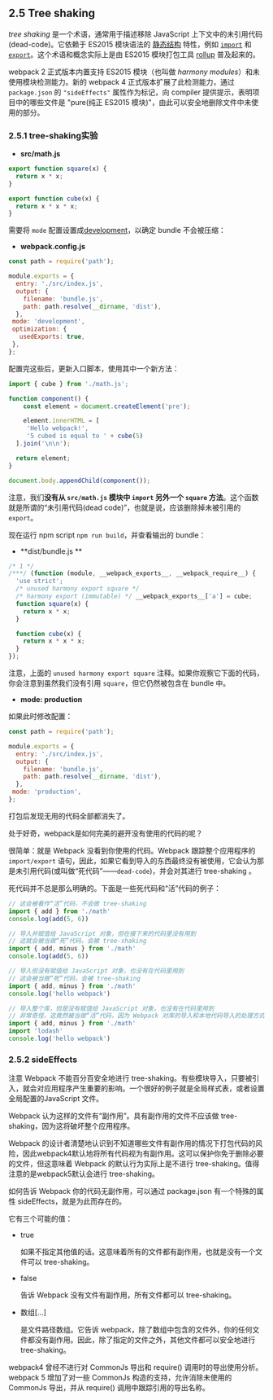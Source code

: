 ## 2.5 Tree shaking

*tree shaking* 是一个术语，通常用于描述移除 JavaScript 上下文中的未引用代码(dead-code)。它依赖于 ES2015 模块语法的 [静态结构](http://exploringjs.com/es6/ch_modules.html#static-module-structure) 特性，例如 [`import`](https://developer.mozilla.org/en-US/docs/Web/JavaScript/Reference/Statements/import) 和 [`export`](https://developer.mozilla.org/en-US/docs/Web/JavaScript/Reference/Statements/export)。这个术语和概念实际上是由 ES2015 模块打包工具 [rollup](https://github.com/rollup/rollup) 普及起来的。

webpack 2 正式版本内置支持 ES2015 模块（也叫做 *harmony modules*）和未使用模块检测能力。新的 webpack 4 正式版本扩展了此检测能力，通过 `package.json` 的 `"sideEffects"` 属性作为标记，向 compiler 提供提示，表明项目中的哪些文件是 "pure(纯正 ES2015 模块)"，由此可以安全地删除文件中未使用的部分。

### 2.5.1 tree-shaking实验

- **src/math.js**

```js
export function square(x) {
  return x * x;
}

export function cube(x) {
  return x * x * x;
}
```

需要将 `mode` 配置设置成[development](https://webpack.docschina.org/configuration/mode/#mode-development)，以确定 bundle 不会被压缩：

- **webpack.config.js**

```js
const path = require('path');

module.exports = {
  entry: './src/index.js',
  output: {
    filename: 'bundle.js',
    path: path.resolve(__dirname, 'dist'),
  },
 mode: 'development',
 optimization: {
   usedExports: true,
 },
};
```

配置完这些后，更新入口脚本，使用其中一个新方法：

```js
import { cube } from './math.js';

function component() {
	const element = document.createElement('pre');

	element.innerHTML = [
     'Hello webpack!',
     '5 cubed is equal to ' + cube(5)
  ].join('\n\n');

  return element;
}

document.body.appendChild(component());
```

注意，我们**没有从 `src/math.js` 模块中 `import` 另外一个 `square` 方法**。这个函数就是所谓的“未引用代码(dead code)”，也就是说，应该删除掉未被引用的 `export`。

现在运行 npm script `npm run build`，并查看输出的 bundle：

- **dist/bundle.js **

```js
/* 1 */
/***/ (function (module, __webpack_exports__, __webpack_require__) {
  'use strict';
  /* unused harmony export square */
  /* harmony export (immutable) */ __webpack_exports__['a'] = cube;
  function square(x) {
    return x * x;
  }

  function cube(x) {
    return x * x * x;
  }
});
```

注意，上面的 `unused harmony export square` 注释。如果你观察它下面的代码，你会注意到虽然我们没有引用 `square`，但它仍然被包含在 bundle 中。

- **mode: production**

如果此时修改配置：

```js
const path = require('path');

module.exports = {
  entry: './src/index.js',
  output: {
    filename: 'bundle.js',
    path: path.resolve(__dirname, 'dist'),
  },
 mode: 'production',
};
```

打包后发现无用的代码全部都消失了。

处于好奇，webpack是如何完美的避开没有使用的代码的呢？

很简单：就是 Webpack 没看到你使用的代码。Webpack 跟踪整个应用程序的 `import/export` 语句，因此，如果它看到导入的东西最终没有被使用，它会认为那是未引用代码(或叫做“死代码”——`dead-code`)，并会对其进行 tree-shaking 。

死代码并不总是那么明确的。下面是一些死代码和“活”代码的例子：

```js
// 这会被看作“活”代码，不会做 tree-shaking
import { add } from './math'
console.log(add(5, 6))

// 导入并赋值给 JavaScript 对象，但在接下来的代码里没有用到
// 这就会被当做“死”代码，会被 tree-shaking
import { add, minus } from './math'
console.log(add(5, 6))

// 导入但没有赋值给 JavaScript 对象，也没有在代码里用到
// 这会被当做“死”代码，会被 tree-shaking
import { add, minus } from './math'
console.log('hello webpack')

// 导入整个库，但是没有赋值给 JavaScript 对象，也没有在代码里用到
// 非常奇怪，这竟然被当做“活”代码，因为 Webpack 对库的导入和本地代码导入的处理方式不同。
import { add, minus } from './math'
import 'lodash'
console.log('hello webpack')
```

### 2.5.2 sideEffects

注意 Webpack 不能百分百安全地进行 tree-shaking。有些模块导入，只要被引入，就会对应用程序产生重要的影响。一个很好的例子就是全局样式表，或者设置全局配置的JavaScript 文件。

Webpack 认为这样的文件有“副作用”。具有副作用的文件不应该做 tree-shaking，因为这将破坏整个应用程序。

Webpack 的设计者清楚地认识到不知道哪些文件有副作用的情况下打包代码的风险，因此webpack4默认地将所有代码视为有副作用。这可以保护你免于删除必要的文件，但这意味着 Webpack 的默认行为实际上是不进行 tree-shaking。值得注意的是webpack5默认会进行 tree-shaking。

如何告诉 Webpack 你的代码无副作用，可以通过 package.json 有一个特殊的属性 sideEffects，就是为此而存在的。

它有三个可能的值：

- true

  如果不指定其他值的话。这意味着所有的文件都有副作用，也就是没有一个文件可以 tree-shaking。

- false 

  告诉 Webpack 没有文件有副作用，所有文件都可以 tree-shaking。

- 数组[…] 

  是文件路径数组。它告诉 webpack，除了数组中包含的文件外，你的任何文件都没有副作用。因此，除了指定的文件之外，其他文件都可以安全地进行 tree-shaking。

webpack4 曾经不进行对 CommonJs 导出和 require() 调用时的导出使用分析。webpack 5 增加了对一些 CommonJs 构造的支持，允许消除未使用的 CommonJs 导出，并从 require() 调用中跟踪引用的导出名称。